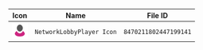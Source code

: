 | Icon | Name | File ID |
| ---  | ---  | ---     |
| ![](NetworkLobbyPlayer%20Icon.png) | `NetworkLobbyPlayer Icon` | `8470211802447199141` |
